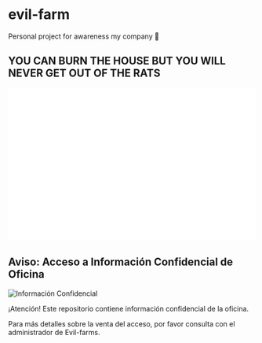# evil-farm
Personal project for awareness my company 👹

## YOU CAN BURN THE HOUSE BUT YOU WILL NEVER GET OUT OF THE RATS

![Bienvenid@s](evilrat.png)

## Aviso: Acceso a Información Confidencial de Oficina

![Información Confidencial](imagen.png)

¡Atención! Este repositorio contiene información confidencial de la oficina. 

Para más detalles sobre la venta del acceso, por favor consulta con el administrador de Evil-farms.


